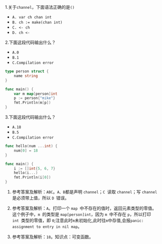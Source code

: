 1.关于`channel`，下面语法正确的是`()`

- `A. var ch chan int`
- `B. ch := make(chan int)`
- `C. <- ch`
- `D. ch <-`

2.下面这段代码输出什么？

- `A.0`
- `B.1`
- `C.Compilation error `

```go
type person struct {  
    name string
}

func main() {  
    var m map[person]int
    p := person{"mike"}
    fmt.Println(m[p])
}
```

3.下面这段代码输出什么？

- `A.18`
- `B.5`
- `C.Compilation error  `

```go
func hello(num ...int) {  
    num[0] = 18
}

func main() {  
    i := []int{5, 6, 7}
    hello(i...)
    fmt.Println(i[0])
}
```

1. 参考答案及解析：`ABC`。`A、B`都是声明 `channel`；`C `读取 `channel`；写 `channel `是必须带上值，所以 `D `错误。

2. 参考答案及解析：`A`。打印一个 `map `中不存在的值时，返回元素类型的零值。这个例子中，`m `的类型是 `map[person]int`，因为 `m `中不存在 `p`，所以打印 `int `类型的零值，即 `0`;注意此时`m`未初始化,此时往`m`中存值,会报`panic: assignment to entry in nil map`。

3. 参考答案及解析：`18`。知识点：可变函数。